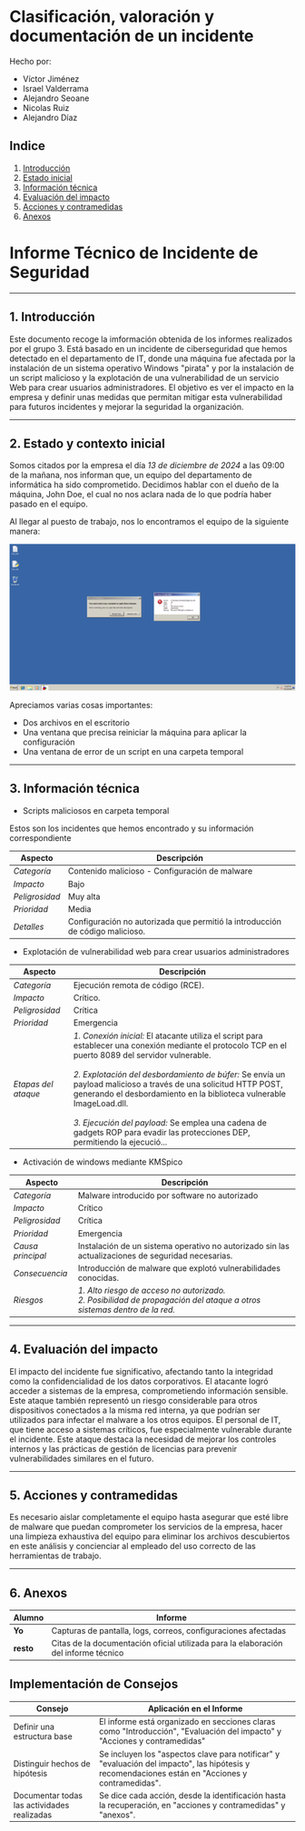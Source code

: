 # Clasificación, valoración y documentación de un incidente

Hecho por:

- Víctor Jiménez
- Israel Valderrama
- Alejandro Seoane
- Nicolas Ruiz
- Alejandro Díaz

## Indice

1. [Introducción](#1-introducción)
2. [Estado inicial](#2-estado-y-contexto-inicial)
3. [Información técnica](#3-información-técnica)
4. [Evaluación del impacto](#4-evaluación-del-impacto)
5. [Acciones y contramedidas](#5-acciones-y-contramedidas)
6. [Anexos](#6-anexos)

# Informe Técnico de Incidente de Seguridad

---

## **1. Introducción**  

Este documento recoge la imformación obtenida de los informes realizados por el grupo 3. Está basado en un incidente de ciberseguridad que hemos detectado en el departamento de IT, donde una máquina fue afectada por la instalación de un sistema operativo Windows "pirata" y por la instalación de un script malicioso y la explotación de una vulnerabilidad de un servicio Web para crear usuarios administradores. El objetivo es ver el impacto en la empresa y definir unas medidas que permitan mitigar esta vulnerabilidad para futuros incidentes y mejorar la seguridad la organización.

---

## **2. Estado y contexto inicial**  

Somos citados por la empresa el día *13 de diciembre de 2024* a las 09:00 de la mañana, nos informan que, un equipo del departamento de informática ha sido comprometido. Decidimos hablar con el dueño de la máquina, John Doe, el cual no nos aclara nada de lo que podría haber pasado en el equipo.

Al llegar al puesto de trabajo, nos lo encontramos el equipo de la siguiente manera:

![PlaceHolder](image/cap1.png)

Apreciamos varias cosas importantes:

- Dos archivos en el escritorio
- Una ventana que precisa reiniciar la máquina para aplicar la configuración
- Una ventana de error de un script en una carpeta temporal

---

## **3. Información técnica**

- Scripts maliciosos en carpeta temporal 

Estos son los incidentes que hemos encontrado y su información correspondiente

| Aspecto | Descripción |
|-|-|
| *Categoría* | Contenido malicioso - Configuración de malware |
| *Impacto* | Bajo |
| *Peligrosidad* | Muy alta |
| *Prioridad* | Media |
| *Detalles* | Configuración no autorizada que permitió la introducción de código malicioso. |


- Explotación de vulnerabilidad web para crear usuarios administradores

| Aspecto | Descripción |
|-|-|
| *Categoría* | Ejecución remota de código (RCE). |
| *Impacto* | Crítico. |
| *Peligrosidad* | Crítica |
| *Prioridad* | Emergencia |
| *Etapas del ataque* | *1. Conexión inicial:* El atacante utiliza el script para establecer una conexión mediante el protocolo TCP en el puerto 8089 del servidor vulnerable.<br><br>*2. Explotación del desbordamiento de búfer:* Se envía un payload malicioso a través de una solicitud HTTP POST, generando el desbordamiento en la biblioteca vulnerable ImageLoad.dll.<br><br>*3. Ejecución del payload:* Se emplea una cadena de gadgets ROP para evadir las protecciones DEP, permitiendo la ejecució...

- Activación de windows mediante KMSpico

| Aspecto | Descripción |
|-|-|
| *Categoría* | Malware introducido por software no autorizado |
| *Impacto* | Crítico |
| *Peligrosidad* | Crítica |
| *Prioridad* | Emergencia |
| *Causa principal* | Instalación de un sistema operativo no autorizado sin las actualizaciones de seguridad necesarias. |
| *Consecuencia* | Introducción de malware que explotó vulnerabilidades conocidas. |
| *Riesgos* | *1. Alto riesgo de acceso no autorizado.<br>2. Posibilidad de propagación del ataque a otros sistemas dentro de la red.* |

---

## **4. Evaluación del impacto**  

El impacto del incidente fue significativo, afectando tanto la integridad como la confidencialidad de los datos corporativos. El atacante logró acceder a sistemas de la empresa, comprometiendo información sensible. Este ataque también representó un riesgo considerable para otros dispositivos conectados a la misma red interna, ya que podrían ser utilizados para infectar el malware a los otros equipos. El personal de IT, que tiene acceso a sistemas críticos, fue especialmente vulnerable durante el incidente. Este ataque destaca la necesidad de mejorar los controles internos y las prácticas de gestión de licencias para prevenir vulnerabilidades similares en el futuro.

---

## **5. Acciones y contramedidas**  

Es necesario aislar completamente el equipo hasta asegurar que esté libre de malware que puedan comprometer los servicios de la empresa, hacer una limpieza exhaustiva del equipo para eliminar los archivos descubiertos en este análisis y concienciar al empleado del uso correcto de las herramientas de trabajo.

---

## **6. Anexos**  

| **Alumno** | **Informe** |
|-|-|
| **Yo** | Capturas de pantalla, logs, correos, configuraciones afectadas |
| **resto** | Citas de la documentación oficial utilizada para la elaboración del informe técnico |

## **Implementación de Consejos**

| **Consejo** | **Aplicación en el Informe** |
| - | - |
| Definir una estructura base | El informe está organizado en secciones claras como "Introducción", "Evaluación del impacto" y "Acciones y contramedidas" |
| Distinguir hechos de hipótesis | Se incluyen los "aspectos clave para notificar" y "evaluación del impacto", las hipótesis y recomendaciones están en "Acciones y contramedidas". |
| Documentar todas las actividades realizadas | Se dice cada acción, desde la identificación hasta la recuperación, en "acciones y contramedidas" y "anexos". |
